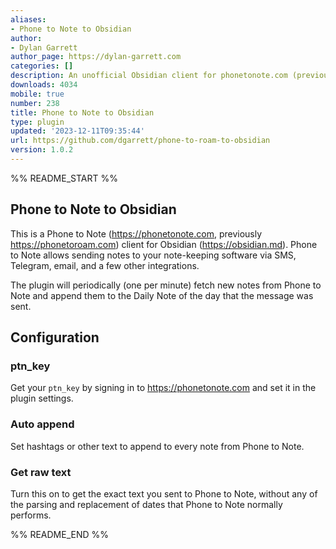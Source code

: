 ```yaml
---
aliases:
- Phone to Note to Obsidian
author:
- Dylan Garrett
author_page: https://dylan-garrett.com
categories: []
description: An unofficial Obsidian client for phonetonote.com (previously phonetoroam.com)
downloads: 4034
mobile: true
number: 238
title: Phone to Note to Obsidian
type: plugin
updated: '2023-12-11T09:35:44'
url: https://github.com/dgarrett/phone-to-roam-to-obsidian
version: 1.0.2
---
```


%% README_START %%

## Phone to Note to Obsidian

This is a Phone to Note (https://phonetonote.com, previously
https://phonetoroam.com) client for Obsidian (https://obsidian.md). Phone to
Note allows sending notes to your note-keeping software via SMS, Telegram,
email, and a few other integrations.

The plugin will periodically (one per minute) fetch new notes from Phone to Note
and append them to the Daily Note of the day that the message was sent.

## Configuration

### ptn_key

Get your `ptn_key` by signing in to https://phonetonote.com and set it in the
plugin settings.

### Auto append

Set hashtags or other text to append to every note from Phone to Note.

### Get raw text

Turn this on to get the exact text you sent to Phone to Note, without any of the
parsing and replacement of dates that Phone to Note normally performs.

%% README_END %%